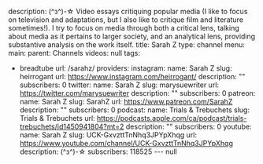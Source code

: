 description: (^з^)-☆ Video essays critiquing popular media (I like to focus on television
  and adaptations, but I also like to critique film and literature sometimes!). I
  try to focus on media through both a critical lens, talking about media as it pertains
  to larger society, and an analytical lens, providing substantive analysis on the
  work itself.
title: Sarah Z
type: channel
menu:
  main:
    parent: Channels
videos: null
tags:
- breadtube
url: /sarahz/
providers:
  instagram:
    name: Sarah Z
    slug: heirrogant
    url: https://www.instagram.com/heirrogant/
    description: ""
    subscribers: 0
  twitter:
    name: Sarah Z
    slug: marysuewriter
    url: https://twitter.com/marysuewriter
    description: ""
    subscribers: 0
  patreon:
    name: Sarah Z
    slug: SarahZ
    url: https://www.patreon.com/SarahZ
    description: ""
    subscribers: 0
  podcast:
    name: Trials & Trebuchets
    slug: Trials & Trebuchets
    url: https://podcasts.apple.com/ca/podcast/trials-trebuchets/id1450941804?mt=2
    description: ""
    subscribers: 0
  youtube:
    name: Sarah Z
    slug: UCK-GxvzttTnNhq3JPYpXhqg
    url: https://www.youtube.com/channel/UCK-GxvzttTnNhq3JPYpXhqg
    description: (^з^)-☆
    subscribers: 118525
--- null

